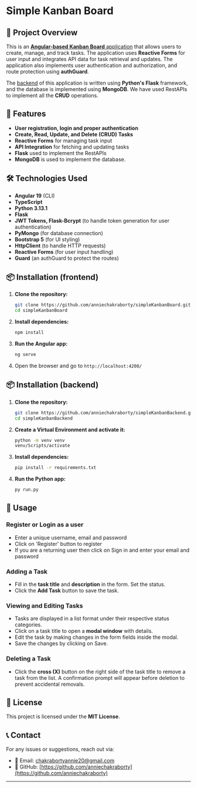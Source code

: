# Simple Kanban Board

## 📌 Project Overview

This is an [**Angular-based Kanban Board** application](https://github.com/anniechakraborty/simpleKanbanBoard) that allows users to create, manage, and track tasks. The application uses **Reactive Forms** for user input and integrates API data for task retrieval and updates. The application also implements user authentication and authorization, and route protection using **authGuard**.

The [backend](https://github.com/anniechakraborty/simpleKanbanBackend) of this application is written using **Python's Flask** framework, and the database is implemented using **MongoDB**. We have used RestAPIs to implement all the **CRUD** operations.

## 🚀 Features

- **User registration, login and proper authentication**
- **Create, Read, Update, and Delete (CRUD) Tasks**
- **Reactive Forms** for managing task input
- **API Integration** for fetching and updating tasks
- **Flask** used to implement the RestAPIs
- **MongoDB** is used to implement the database.

## 🛠️ Technologies Used

- **Angular 19** (CLI)
- **TypeScript**
- **Python 3.13.1** 
- **Flask**
- **JWT Tokens, Flask-Bcrypt** (to handle token generation for user authentication)
- **PyMongo** (for database connection)
- **Bootstrap 5** (for UI styling)
- **HttpClient** (to handle HTTP requests)
- **Reactive Forms** (for user input handling)
- **Guard** (an authGuard to protect the routes)

## 📦 Installation (frontend)

1. **Clone the repository:**
   ```sh
   git clone https://github.com/anniechakraborty/simpleKanbanBoard.git
   cd simpleKanbanBoard
   ```
2. **Install dependencies:**
   ```sh
   npm install
   ```
3. **Run the Angular app:**
   ```sh
   ng serve
   ```
4. Open the browser and go to `http://localhost:4200/`

## 📦 Installation (backend)

1. **Clone the repository:**
   ```sh
   git clone https://github.com/anniechakraborty/simpleKanbanBackend.git
   cd simpleKanbanBackend
   ```
2. **Create a Virtual Environment and activate it:**
   ```sh
   python -m venv venv
   venv/Scripts/activate
   ```
3. **Install dependencies:**
   ```sh
   pip install -r requirements.txt
   ```
4. **Run the Python app:**
   ```sh
   py run.py
   ```


## 🔧 Usage

### **Register or Login as a user**

- Enter a unique username, email and password
- Click on 'Register' button to register
- If you are a returning user then click on Sign in and enter your email and password

### **Adding a Task**

- Fill in the **task title** and **description** in the form. Set the status.
- Click the **Add Task** button to save the task.

### **Viewing and Editing Tasks**

- Tasks are displayed in a list format under their respective status categories.
- Click on a task title to open a **modal window** with details.
- Edit the task by making changes in the form fields inside the modal.
- Save the changes by clicking on Save.

### **Deleting a Task**

- Click the **cross (X)** button on the right side of the task title to remove a task from the list. A confirmation prompt will appear before deletion to prevent accidental removals.

## 📜 License

This project is licensed under the **MIT License**.

## 📞 Contact

For any issues or suggestions, reach out via:

- 📧 Email: [chakrabortyannie20@gmail.com](mailto\:chakrabortyannie20@gmail.com)
- 🐙 GitHub: [https://github.com/anniechakraborty](https://github.com/anniechakraborty)

---